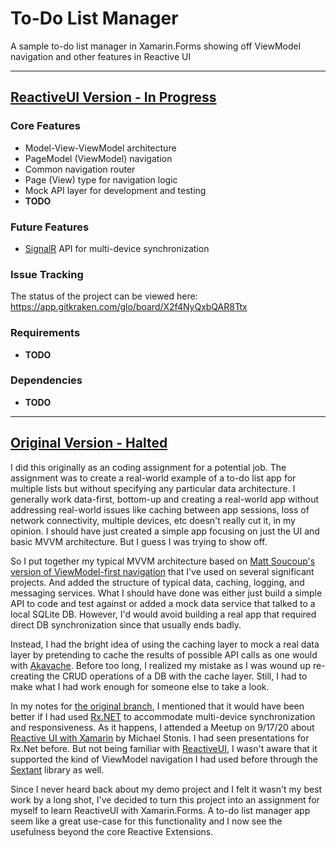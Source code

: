 # To-Do List Manager
A sample to-do list manager in Xamarin.Forms showing off ViewModel navigation and other features in Reactive UI

---

## [ReactiveUI Version - In Progress](https://github.com/andylech/app-to-do-list-manager/tree/develop)

### Core Features

* Model-View-ViewModel architecture
* PageModel (ViewModel) navigation
* Common navigation router
* Page (View) type for navigation logic
* Mock API layer for development and testing
* **TODO**

### Future Features

* [SignalR](https://dotnet.microsoft.com/apps/aspnet/signalr) API for multi-device synchronization

### Issue Tracking

The status of the project can be viewed here:
https://app.gitkraken.com/glo/board/X2f4NyQxbQAR8Ttx


### Requirements
* **TODO**

### Dependencies

<!-- * [FancyLogger](https://github.com/xamarinfiles/library-fancy-logger): My own NuGet for formatting output, particularly to DEBUG, so it won't be lost in the clutter of Android logs in particular.  Also, works well with [VSColorOutput](https://mike-ward.net/vscoloroutput/). -->
* **TODO**



---

## [Original Version - Halted](https://github.com/andylech/app-to-do-list-manager/tree/akavache)

I did this originally as an coding assignment for a potential job.  The assignment was to create a real-world example of a to-do list app for multiple lists but without specifying any particular data architecture.  I generally work data-first, bottom-up and creating a real-world app without addressing real-world issues like caching between app sessions, loss of network connectivity, multiple devices, etc doesn't really cut it, in my opinion.  I should have just created a simple app focusing on just the UI and basic MVVM architecture.  But I guess I was trying to show off.

So I put together my typical MVVM architecture based on [Matt Soucoup's version of ViewModel-first navigation](https://codemilltech.com/xamarin-forms-view-model-first-navigation/) that I've used on several significant projects.  And added the structure of typical data, caching, logging, and messaging services.  What I should have done was either just build a simple API to code and test against or added a mock data service that talked to a local SQLite DB.  However, I'd would avoid building a real app that required direct DB synchronization since that usually ends badly.

Instead, I had the bright idea of using the caching layer to mock a real data layer by pretending to cache the results of possible API calls as one would with [Akavache](https://github.com/reactiveui/Akavache).  Before too long, I realized my mistake as I was wound up re-creating the CRUD operations of a DB with the cache layer.  Still, I had to make what I had work enough for someone else to take a look.

In my notes for [the original branch](https://github.com/andylech/app-to-do-list-manager/tree/akavache), I mentioned that it would have been better if I had used [Rx.NET](https://github.com/dotnet/reactive) to accommodate multi-device synchronization and responsiveness.  As it happens, I attended a Meetup on 9/17/20 about [Reactive UI with Xamarin](https://www.meetup.com/Belgian-Mobile-NET-Developers-Group/events/269013859/) by Michael Stonis.  I had seen presentations for Rx.Net before.  But not being familiar with [ReactiveUI](https://www.reactiveui.net/), I wasn't aware that it supported the kind of ViewModel navigation I had used before through the [Sextant](https://github.com/reactiveui/Sextant) library as well.

Since I never heard back about my demo project and I felt it wasn't my best work by a long shot, I've decided to turn this project into an assignment for myself to learn ReactiveUI with Xamarin.Forms.  A to-do list manager app seem like a great use-case for this functionality and I now see the usefulness beyond the core Reactive Extensions.
